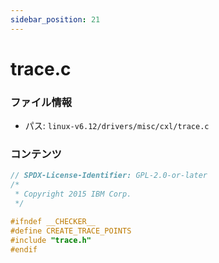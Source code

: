 ```yaml
---
sidebar_position: 21
---
```

# trace.c

### ファイル情報

- パス: `linux-v6.12/drivers/misc/cxl/trace.c`

### コンテンツ

```c
// SPDX-License-Identifier: GPL-2.0-or-later
/*
 * Copyright 2015 IBM Corp.
 */

#ifndef __CHECKER__
#define CREATE_TRACE_POINTS
#include "trace.h"
#endif

```
